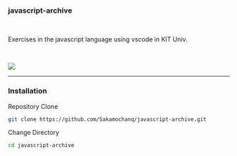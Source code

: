 ### javascript-archive

<br>

Exercises in the javascript language using vscode in KIT Univ.

<br>

[![](https://img.shields.io/badge/Lincese-Unlicense-yellow)](https://github.com/Sakamochanq/javascript-archive/blob/master/LICENSE)

---

### Installation

Repository Clone
```bash
git clone https://github.com/Sakamochanq/javascript-archive.git
```

Change Directory
```bash
cd javascript-archive
```
